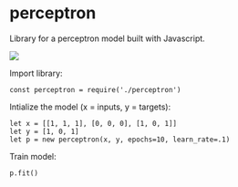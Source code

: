 # perceptron

Library for a perceptron model built with Javascript.

<img src='https://upload.wikimedia.org/wikipedia/commons/8/8c/Perceptron_moj.png'></img>

Import library:

    const perceptron = require('./perceptron')
    
    
Intialize the model (x = inputs, y = targets):

    let x = [[1, 1, 1], [0, 0, 0], [1, 0, 1]]
    let y = [1, 0, 1]
    let p = new perceptron(x, y, epochs=10, learn_rate=.1)
    
Train model:
   
    p.fit()

